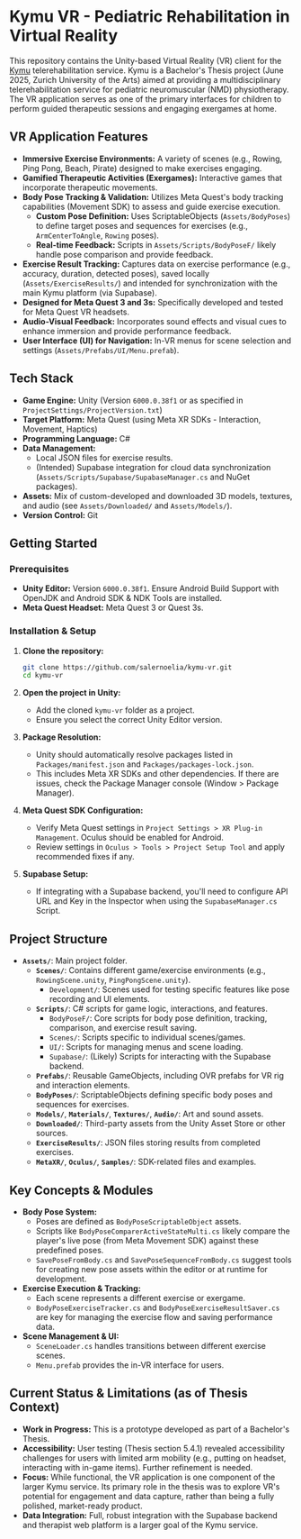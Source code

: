 # Kymu VR - Pediatric Rehabilitation in Virtual Reality

This repository contains the Unity-based Virtual Reality (VR) client for the [Kymu](https://github.com/salernoelia/kymu) telerehabilitation service. Kymu is a Bachelor's Thesis project (June 2025, Zurich University of the Arts) aimed at providing a multidisciplinary telerehabilitation service for pediatric neuromuscular (NMD) physiotherapy. The VR application serves as one of the primary interfaces for children to perform guided therapeutic sessions and engaging exergames at home.

## VR Application Features

*   **Immersive Exercise Environments:** A variety of scenes (e.g., Rowing, Ping Pong, Beach, Pirate) designed to make exercises engaging.
*   **Gamified Therapeutic Activities (Exergames):** Interactive games that incorporate therapeutic movements.
*   **Body Pose Tracking & Validation:** Utilizes Meta Quest's body tracking capabilities (Movement SDK) to assess and guide exercise execution.
    *   **Custom Pose Definition:** Uses ScriptableObjects (`Assets/BodyPoses`) to define target poses and sequences for exercises (e.g., `ArmCenterToAngle`, `Rowing` poses).
    *   **Real-time Feedback:** Scripts in `Assets/Scripts/BodyPoseF/` likely handle pose comparison and provide feedback.
*   **Exercise Result Tracking:** Captures data on exercise performance (e.g., accuracy, duration, detected poses), saved locally (`Assets/ExerciseResults/`) and intended for synchronization with the main Kymu platform (via Supabase).
*   **Designed for Meta Quest 3 and 3s:** Specifically developed and tested for Meta Quest VR headsets.
*   **Audio-Visual Feedback:** Incorporates sound effects and visual cues to enhance immersion and provide performance feedback.
*   **User Interface (UI) for Navigation:** In-VR menus for scene selection and settings (`Assets/Prefabs/UI/Menu.prefab`).

## Tech Stack

*   **Game Engine:** Unity (Version `6000.0.38f1` or as specified in `ProjectSettings/ProjectVersion.txt`)
*   **Target Platform:** Meta Quest (using Meta XR SDKs - Interaction, Movement, Haptics)
*   **Programming Language:** C#
*   **Data Management:**
    *   Local JSON files for exercise results.
    *   (Intended) Supabase integration for cloud data synchronization (`Assets/Scripts/Supabase/SupabaseManager.cs` and NuGet packages).
*   **Assets:** Mix of custom-developed and downloaded 3D models, textures, and audio (see `Assets/Downloaded/` and `Assets/Models/`).
*   **Version Control:** Git

## Getting Started

### Prerequisites

*   **Unity Editor:** Version `6000.0.38f1`. Ensure Android Build Support with OpenJDK and Android SDK & NDK Tools are installed.
*   **Meta Quest Headset:** Meta Quest 3 or Quest 3s.

### Installation & Setup

1.  **Clone the repository:**
    ```bash
    git clone https://github.com/salernoelia/kymu-vr.git
    cd kymu-vr
    ```

2.  **Open the project in Unity:**
    *   Add the cloned `kymu-vr` folder as a project.
    *   Ensure you select the correct Unity Editor version.

3.  **Package Resolution:**
    *   Unity should automatically resolve packages listed in `Packages/manifest.json` and `Packages/packages-lock.json`.
    *   This includes Meta XR SDKs and other dependencies. If there are issues, check the Package Manager console (Window > Package Manager).

4.  **Meta Quest SDK Configuration:**
    *   Verify Meta Quest settings in `Project Settings > XR Plug-in Management`. Oculus should be enabled for Android.
    *   Review settings in `Oculus > Tools > Project Setup Tool` and apply recommended fixes if any.

5.  **Supabase Setup:**
    *   If integrating with a Supabase backend, you'll need to configure API URL and Key in the Inspector when using the `SupabaseManager.cs` Script.

## Project Structure

*   **`Assets/`**: Main project folder.
    *   **`Scenes/`**: Contains different game/exercise environments (e.g., `RowingScene.unity`, `PingPongScene.unity`).
        *   `Development/`: Scenes used for testing specific features like pose recording and UI elements.
    *   **`Scripts/`**: C# scripts for game logic, interactions, and features.
        *   `BodyPoseF/`: Core scripts for body pose definition, tracking, comparison, and exercise result saving.
        *   `Scenes/`: Scripts specific to individual scenes/games.
        *   `UI/`: Scripts for managing menus and scene loading.
        *   `Supabase/`: (Likely) Scripts for interacting with the Supabase backend.
    *   **`Prefabs/`**: Reusable GameObjects, including OVR prefabs for VR rig and interaction elements.
    *   **`BodyPoses/`**: ScriptableObjects defining specific body poses and sequences for exercises.
    *   **`Models/`**, **`Materials/`**, **`Textures/`**, **`Audio/`**: Art and sound assets.
    *   **`Downloaded/`**: Third-party assets from the Unity Asset Store or other sources.
    *   **`ExerciseResults/`**: JSON files storing results from completed exercises.
    *   **`MetaXR/`**, **`Oculus/`**, **`Samples/`**: SDK-related files and examples.

## Key Concepts & Modules

*   **Body Pose System:**
    *   Poses are defined as `BodyPoseScriptableObject` assets.
    *   Scripts like `BodyPoseComparerActiveStateMulti.cs` likely compare the player's live pose (from Meta Movement SDK) against these predefined poses.
    *   `SavePoseFromBody.cs` and `SavePoseSequenceFromBody.cs` suggest tools for creating new pose assets within the editor or at runtime for development.
*   **Exercise Execution & Tracking:**
    *   Each scene represents a different exercise or exergame.
    *   `BodyPoseExerciseTracker.cs` and `BodyPoseExerciseResultSaver.cs` are key for managing the exercise flow and saving performance data.
*   **Scene Management & UI:**
    *   `SceneLoader.cs` handles transitions between different exercise scenes.
    *   `Menu.prefab` provides the in-VR interface for users.

## Current Status & Limitations (as of Thesis Context)

*   **Work in Progress:** This is a prototype developed as part of a Bachelor's Thesis.
*   **Accessibility:** User testing (Thesis section 5.4.1) revealed accessibility challenges for users with limited arm mobility (e.g., putting on headset, interacting with in-game items). Further refinement is needed.
*   **Focus:** While functional, the VR application is one component of the larger Kymu service. Its primary role in the thesis was to explore VR's potential for engagement and data capture, rather than being a fully polished, market-ready product.
*   **Data Integration:** Full, robust integration with the Supabase backend and therapist web platform is a larger goal of the Kymu service.
